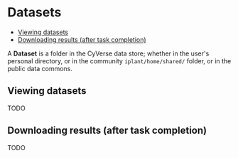 # <i class="fas fa-database fa-1x fa-fw"></i> **Datasets**

<!-- START doctoc generated TOC please keep comment here to allow auto update -->
<!-- DON'T EDIT THIS SECTION, INSTEAD RE-RUN doctoc TO UPDATE -->


- [Viewing datasets](#viewing-datasets)
- [Downloading results (after task completion)](#downloading-results-after-task-completion)

<!-- END doctoc generated TOC please keep comment here to allow auto update -->

A <i class="fas fa-database fa-1x fa-fw"></i> **Dataset** is a folder in the CyVerse data store; whether in the user's personal directory, or in the community `iplant/home/shared/` folder, or in the public data commons.

## Viewing datasets

TODO

## Downloading results (after task completion)

TODO
